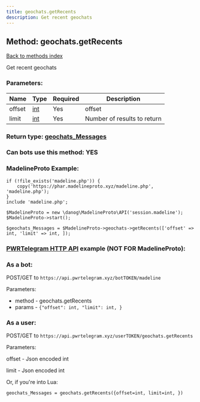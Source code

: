 ```yaml
---
title: geochats.getRecents
description: Get recent geochats
---
```

## Method: geochats.getRecents  
[Back to methods index](index.md)


Get recent geochats

### Parameters:

| Name     |    Type       | Required | Description |
|----------|---------------|----------|-------------|
|offset|[int](../types/int.md) | Yes|offset|
|limit|[int](../types/int.md) | Yes|Number of results to return|


### Return type: [geochats\_Messages](../types/geochats_Messages.md)

### Can bots use this method: **YES**


### MadelineProto Example:


```
if (!file_exists('madeline.php')) {
    copy('https://phar.madelineproto.xyz/madeline.php', 'madeline.php');
}
include 'madeline.php';

$MadelineProto = new \danog\MadelineProto\API('session.madeline');
$MadelineProto->start();

$geochats_Messages = $MadelineProto->geochats->getRecents(['offset' => int, 'limit' => int, ]);
```

### [PWRTelegram HTTP API](https://pwrtelegram.xyz) example (NOT FOR MadelineProto):

### As a bot:

POST/GET to `https://api.pwrtelegram.xyz/botTOKEN/madeline`

Parameters:

* method - geochats.getRecents
* params - `{"offset": int, "limit": int, }`



### As a user:

POST/GET to `https://api.pwrtelegram.xyz/userTOKEN/geochats.getRecents`

Parameters:

offset - Json encoded int

limit - Json encoded int




Or, if you're into Lua:

```
geochats_Messages = geochats.getRecents({offset=int, limit=int, })
```

